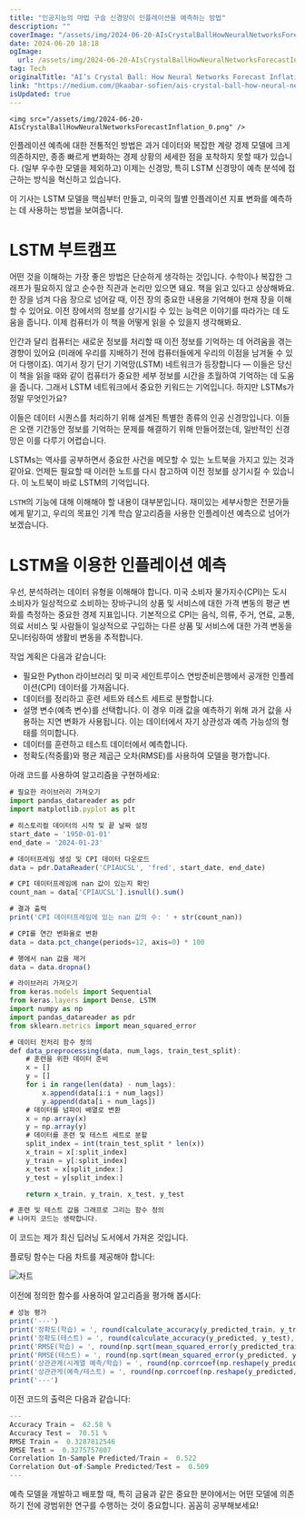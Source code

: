 ```yaml
---
title: "인공지능의 마법 구슬 신경망이 인플레이션을 예측하는 방법"
description: ""
coverImage: "/assets/img/2024-06-20-AIsCrystalBallHowNeuralNetworksForecastInflation_0.png"
date: 2024-06-20 18:18
ogImage: 
  url: /assets/img/2024-06-20-AIsCrystalBallHowNeuralNetworksForecastInflation_0.png
tag: Tech
originalTitle: "AI’s Crystal Ball: How Neural Networks Forecast Inflation"
link: "https://medium.com/@kaabar-sofien/ais-crystal-ball-how-neural-networks-forecast-inflation-e2c1704332fe"
isUpdated: true
---
```






`<img src="/assets/img/2024-06-20-AIsCrystalBallHowNeuralNetworksForecastInflation_0.png" />`

인플레이션 예측에 대한 전통적인 방법은 과거 데이터와 복잡한 계량 경제 모델에 크게 의존하지만, 종종 빠르게 변화하는 경제 상황의 세세한 점을 포착하지 못할 때가 있습니다. (일부 우수한 모델을 제외하고) 이제는 신경망, 특히 LSTM 신경망이 예측 분석에 접근하는 방식을 혁신하고 있습니다.

이 기사는 LSTM 모델을 핵심부터 만들고, 미국의 월별 인플레이션 지표 변화를 예측하는 데 사용하는 방법을 보여줍니다.

# LSTM 부트캠프

<div class="content-ad"></div>

어떤 것을 이해하는 가장 좋은 방법은 단순하게 생각하는 것입니다. 수학이나 복잡한 그래프가 필요하지 않고 순수한 직관과 논리만 있으면 돼요. 책을 읽고 있다고 상상해봐요. 한 장을 넘겨 다음 장으로 넘어갈 때, 이전 장의 중요한 내용을 기억해야 현재 장을 이해할 수 있어요. 이전 장에서의 정보를 상기시킬 수 있는 능력은 이야기를 따라가는 데 도움을 줍니다. 이제 컴퓨터가 이 책을 어떻게 읽을 수 있을지 생각해봐요.

인간과 달리 컴퓨터는 새로운 정보를 처리할 때 이전 정보를 기억하는 데 어려움을 겪는 경향이 있어요 (미래에 우리를 지배하기 전에 컴퓨터들에게 우리의 이점을 남겨둘 수 있어 다행이죠). 여기서 장기 단기 기억망(LSTM) 네트워크가 등장합니다 — 이들은 당신이 책을 읽을 때와 같이 컴퓨터가 중요한 세부 정보를 시간을 초월하여 기억하는 데 도움을 줍니다. 그래서 LSTM 네트워크에서 중요한 키워드는 기억입니다. 하지만 LSTMs가 정말 무엇인가요?

이들은 데이터 시퀀스를 처리하기 위해 설계된 특별한 종류의 인공 신경망입니다. 이들은 오랜 기간동안 정보를 기억하는 문제를 해결하기 위해 만들어졌는데, 일반적인 신경망은 이를 다루기 어렵습니다.

LSTMs는 역사를 공부하면서 중요한 사건을 메모할 수 있는 노트북을 가지고 있는 것과 같아요. 언제든 필요할 때 이러한 노트를 다시 참고하여 이전 정보를 상기시킬 수 있습니다. 이 노트북이 바로 LSTM의 기억입니다.

<div class="content-ad"></div>

`LSTM`의 기능에 대해 이해해야 할 내용이 대부분입니다. 재미있는 세부사항은 전문가들에게 맡기고, 우리의 목표인 기계 학습 알고리즘을 사용한 인플레이션 예측으로 넘어가 보겠습니다.

# LSTM을 이용한 인플레이션 예측

우선, 분석하려는 데이터 유형을 이해해야 합니다. 미국 소비자 물가지수(CPI)는 도시 소비자가 일상적으로 소비하는 장바구니의 상품 및 서비스에 대한 가격 변동의 평균 변화를 측정하는 중요한 경제 지표입니다. 기본적으로 CPI는 음식, 의류, 주거, 연료, 교통, 의료 서비스 및 사람들이 일상적으로 구입하는 다른 상품 및 서비스에 대한 가격 변동을 모니터링하여 생활비 변동을 추적합니다.

작업 계획은 다음과 같습니다:

<div class="content-ad"></div>

- 필요한 Python 라이브러리 및 미국 세인트루이스 연방준비은행에서 공개한 인플레이션(CPI) 데이터를 가져옵니다.
- 데이터를 정리하고 훈련 세트와 테스트 세트로 분할합니다.
- 설명 변수(예측 변수)를 선택합니다. 이 경우 미래 값을 예측하기 위해 과거 값을 사용하는 지연 변화가 사용됩니다. 이는 데이터에서 자기 상관성과 예측 가능성의 형태를 의미합니다.
- 데이터를 훈련하고 테스트 데이터에서 예측합니다.
- 정확도(적중률)와 평균 제곱근 오차(RMSE)를 사용하여 모델을 평가합니다.

아래 코드를 사용하여 알고리즘을 구현하세요:

```js
# 필요한 라이브러리 가져오기
import pandas_datareader as pdr
import matplotlib.pyplot as plt

# 히스토리컬 데이터의 시작 및 끝 날짜 설정
start_date = '1950-01-01'
end_date = '2024-01-23'

# 데이터프레임 생성 및 CPI 데이터 다운로드
data = pdr.DataReader('CPIAUCSL', 'fred', start_date, end_date)

# CPI 데이터프레임에 nan 값이 있는지 확인
count_nan = data['CPIAUCSL'].isnull().sum()

# 결과 출력
print('CPI 데이터프레임에 있는 nan 값의 수: ' + str(count_nan))

# CPI를 연간 변화율로 변환
data = data.pct_change(periods=12, axis=0) * 100

# 행에서 nan 값을 제거
data = data.dropna()

# 라이브러리 가져오기
from keras.models import Sequential
from keras.layers import Dense, LSTM
import numpy as np
import pandas_datareader as pdr
from sklearn.metrics import mean_squared_error

# 데이터 전처리 함수 정의
def data_preprocessing(data, num_lags, train_test_split):
    # 훈련을 위한 데이터 준비
    x = []
    y = []
    for i in range(len(data) - num_lags):
        x.append(data[i:i + num_lags])
        y.append(data[i + num_lags])
    # 데이터를 넘파이 배열로 변환
    x = np.array(x)
    y = np.array(y)
    # 데이터를 훈련 및 테스트 세트로 분할
    split_index = int(train_test_split * len(x))
    x_train = x[:split_index]
    y_train = y[:split_index]
    x_test = x[split_index:]
    y_test = y[split_index:]

    return x_train, y_train, x_test, y_test

# 훈련 및 테스트 값을 그래프로 그리는 함수 정의
# 나머지 코드는 생략합니다.
``` 

이 코드는 제가 최신 딥러닝 도서에서 가져온 것입니다.

<div class="content-ad"></div>

플로팅 함수는 다음 차트를 제공해야 합니다:

![차트](/assets/img/2024-06-20-AIsCrystalBallHowNeuralNetworksForecastInflation_1.png)

이전에 정의한 함수를 사용하여 알고리즘을 평가해 봅시다:

```js
# 성능 평가
print('---')
print('정확도(학습) = ', round(calculate_accuracy(y_predicted_train, y_train), 2), '%')
print('정확도(테스트) = ', round(calculate_accuracy(y_predicted, y_test), 2), '%')
print('RMSE(학습) = ', round(np.sqrt(mean_squared_error(y_predicted_train, y_train)), 10))
print('RMSE(테스트) = ', round(np.sqrt(mean_squared_error(y_predicted, y_test)), 10))
print('상관관계(시계열 예측/학습) = ', round(np.corrcoef(np.reshape(y_predicted_train, (-1)), y_train)[0][1], 3))
print('상관관게(예측/테스트) = ', round(np.corrcoef(np.reshape(y_predicted, (-1)), np.reshape(y_test, (-1)))[0][1], 3))
print('---')
```

<div class="content-ad"></div>

이전 코드의 출력은 다음과 같습니다:

```js
---
Accuracy Train =  62.58 %
Accuracy Test =  70.51 %
RMSE Train =  0.3287812546
RMSE Test =  0.3275757807
Correlation In-Sample Predicted/Train =  0.522
Correlation Out-of-Sample Predicted/Test =  0.509
---
```

예측 모델을 개발하고 배포할 때, 특히 금융과 같은 중요한 분야에서는 어떤 모델에 의존하기 전에 광범위한 연구를 수행하는 것이 중요합니다. 꼼꼼히 공부해보세요!